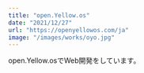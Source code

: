```yaml
---
title: "open.Yellow.os"
date: "2021/12/27"
url: "https://openyellowos.com/ja"
image: "/images/works/oyo.jpg"
---
```


open.Yellow.osでWeb開発をしています。
